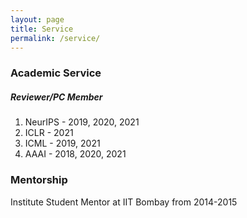 ```yaml
---
layout: page
title: Service
permalink: /service/
---
```


### Academic Service
##### Reviewer/PC Member #####

1. NeurIPS - 2019, 2020, 2021
2. ICLR - 2021
3. ICML - 2019, 2021
4. AAAI - 2018, 2020, 2021

### Mentorship
Institute Student Mentor at IIT Bombay from 2014-2015

